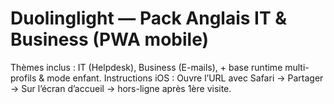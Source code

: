 # Duolinglight — Pack Anglais IT & Business (PWA mobile)
Thèmes inclus : IT (Helpdesk), Business (E-mails), + base runtime multi-profils & mode enfant.
Instructions iOS : Ouvre l’URL avec Safari → Partager → Sur l’écran d’accueil → hors-ligne après 1ère visite.
